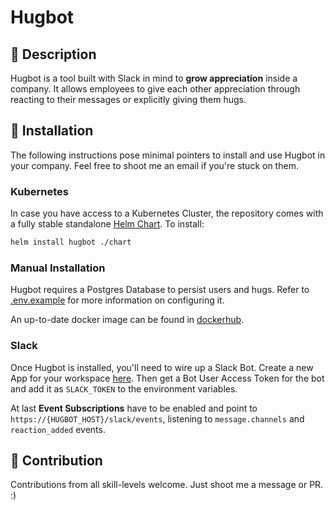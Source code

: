 # Hugbot
## 🤗 Description
Hugbot is a tool built with Slack in mind to **grow appreciation** inside a company.
It allows employees to give each other appreciation through reacting to their messages or explicitly giving them
hugs.

## 🚀 Installation
The following instructions pose minimal pointers to install and use Hugbot in your company. Feel free to shoot me an
email if you're stuck on them.

### Kubernetes
In case you have access to a Kubernetes Cluster, the repository comes with a fully stable standalone
[Helm Chart](https://helm.sh/). To install:

```sh
helm install hugbot ./chart
```

### Manual Installation
Hugbot requires a Postgres Database to persist users and hugs. Refer to [.env.example](./.env.example) for more
information on configuring it.

An up-to-date docker image can be found in [dockerhub](https://hub.docker.com/r/nicoulbricht/hugbot).

### Slack
Once Hugbot is installed, you'll need to wire up a Slack Bot.
Create a new App for your workspace [here](https://api.slack.com/apps?new_app=1). Then get a Bot User Access Token
for the bot and add it as `SLACK_TOKEN` to the environment variables.

At last **Event Subscriptions** have to be enabled and point to `https://{HUGBOT_HOST}/slack/events`, listening to
`message.channels` and `reaction_added` events.

## 🤝 Contribution
Contributions from all skill-levels welcome. Just shoot me a message or PR. :)
